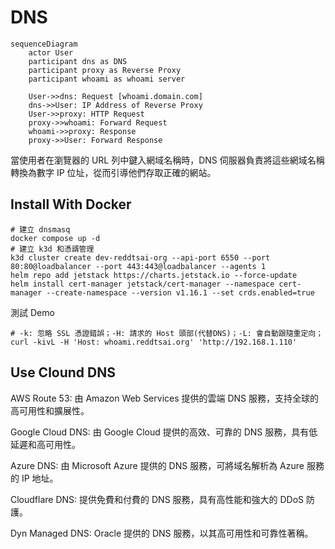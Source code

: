 # DNS

```mermaid
sequenceDiagram
    actor User
    participant dns as DNS
    participant proxy as Reverse Proxy
    participant whoami as whoami server

    User->>dns: Request [whoami.domain.com]
    dns->>User: IP Address of Reverse Proxy
    User->>proxy: HTTP Request
    proxy->>whoami: Forward Request
    whoami->>proxy: Response
    proxy->>User: Forward Response
```

當使用者在瀏覽器的 URL 列中鍵入網域名稱時，DNS 伺服器負責將這些網域名稱轉換為數字 IP 位址，從而引導他們存取正確的網站。

## Install With Docker

```
# 建立 dnsmasq
docker compose up -d
# 建立 k3d 和憑諝管理
k3d cluster create dev-reddtsai-org --api-port 6550 --port 80:80@loadbalancer --port 443:443@loadbalancer --agents 1
helm repo add jetstack https://charts.jetstack.io --force-update
helm install cert-manager jetstack/cert-manager --namespace cert-manager --create-namespace --version v1.16.1 --set crds.enabled=true
```

測試 Demo

```
# -k: 忽略 SSL 憑證錯誤；-H: 請求的 Host 頭部(代替DNS)；-L: 會自動跟隨重定向；
curl -kivL -H 'Host: whoami.reddtsai.org' 'http://192.168.1.110'
```

## Use Clound DNS

AWS Route 53:
由 Amazon Web Services 提供的雲端 DNS 服務，支持全球的高可用性和擴展性。

Google Cloud DNS:
由 Google Cloud 提供的高效、可靠的 DNS 服務，具有低延遲和高可用性。

Azure DNS:
由 Microsoft Azure 提供的 DNS 服務，可將域名解析為 Azure 服務的 IP 地址。

Cloudflare DNS:
提供免費和付費的 DNS 服務，具有高性能和強大的 DDoS 防護。

Dyn Managed DNS:
Oracle 提供的 DNS 服務，以其高可用性和可靠性著稱。
